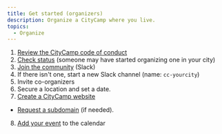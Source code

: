 ```yaml
---
title: Get started (organizers)
description: Organize a CityCamp where you live.
topics:
  - Organize
---
```


1. [Review the CityCamp code of conduct](/conduct)
2. [Check status](/find) (someone may have started organizing one in your city)
3. [Join the community](https://join.slack.com/t/citycamp-team/shared_invite/zt-30wn3ct2a-zzxhCRYLdlKlDLvjqv~dBA) (Slack)
4. If there isn't one, start a new Slack channel (name: `cc-yourcity`)
5. Invite co-organizers
6. Secure a location and set a date.
7. [Create a CityCamp website](/organizer/website)
  * [Request a subdomain](/subdomain-request) (if needed).
8. [Add your event](/events/new) to the calendar
